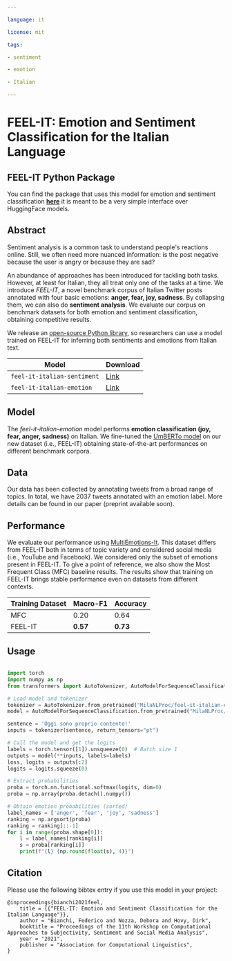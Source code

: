 ```yaml
---

language: it

license: mit

tags:

- sentiment

- emotion

- Italian

---
```


# FEEL-IT: Emotion and Sentiment Classification for the Italian Language

## FEEL-IT Python Package

You can find the package that uses this model for emotion and sentiment classification **[here](https://github.com/MilaNLProc/feel-it)** it is meant to be a very simple interface over HuggingFace models.

## Abstract

Sentiment analysis is a common task to understand people's reactions online. Still, we often need more nuanced information: is the post negative because the user is angry or because they are sad?

An abundance of approaches has been introduced for tackling both tasks. However, at least for Italian, they all treat only one of the tasks at a time. We introduce *FEEL-IT*, a novel benchmark corpus of Italian Twitter posts annotated with four basic emotions: **anger, fear, joy, sadness**. By collapsing them, we can also do **sentiment analysis**. We evaluate our corpus on benchmark datasets for both emotion and sentiment classification, obtaining competitive results.

We release an [open-source Python library](https://github.com/MilaNLProc/feel-it), so researchers can use a model trained on FEEL-IT for inferring both sentiments and emotions from Italian text.

| Model                       | Download |
| ------                      | -------------------------|
| `feel-it-italian-sentiment` | [Link](https://huggingface.co/MilaNLProc/feel-it-italian-sentiment) |
| `feel-it-italian-emotion`   | [Link](https://huggingface.co/MilaNLProc/feel-it-italian-emotion) | 

## Model

The *feel-it-italian-emotion* model performs **emotion classification (joy, fear, anger, sadness)** on Italian. We fine-tuned the [UmBERTo model](https://huggingface.co/Musixmatch/umberto-commoncrawl-cased-v1) on our new dataset (i.e., FEEL-IT) obtaining state-of-the-art performances on different benchmark corpora.

## Data

Our data has been collected by annotating tweets from a broad range of topics. In total, we have 2037 tweets annotated with an emotion label. More details can be found in our paper (preprint available soon).

## Performance

We evaluate our performance using [MultiEmotions-It](http://ceur-ws.org/Vol-2769/paper_08.pdf). This dataset differs from FEEL-IT both in terms of topic variety and considered social media (i.e., YouTube and Facebook). We considered only the subset of emotions present in FEEL-IT. To give a point of reference, we also show the Most Frequent Class (MFC) baseline results. The results show that training on FEEL-IT brings stable performance even on datasets from different contexts.

| Training Dataset | Macro-F1 | Accuracy
| ------ | ------ |------ |
| MFC | 0.20 | 0.64  |
| FEEL-IT | **0.57** | **0.73**  |

## Usage

```python

import torch
import numpy as np 
from transformers import AutoTokenizer, AutoModelForSequenceClassification

# Load model and tokenizer
tokenizer = AutoTokenizer.from_pretrained("MilaNLProc/feel-it-italian-emotion")
model = AutoModelForSequenceClassification.from_pretrained("MilaNLProc/feel-it-italian-emotion")

sentence = 'Oggi sono proprio contento!'
inputs = tokenizer(sentence, return_tensors="pt")

# Call the model and get the logits
labels = torch.tensor([1]).unsqueeze(0)  # Batch size 1
outputs = model(**inputs, labels=labels)
loss, logits = outputs[:2]
logits = logits.squeeze(0)

# Extract probabilities
proba = torch.nn.functional.softmax(logits, dim=0)
proba = np.array(proba.detach().numpy())

# Obtain emotion probabilities (sorted)
label_names = ['anger', 'fear', 'joy', 'sadness']
ranking = np.argsort(proba)
ranking = ranking[::-1]
for i in range(proba.shape[0]):
    l = label_names[ranking[i]]
    s = proba[ranking[i]]
    print(f"{l} {np.round(float(s), 4)}")

```

## Citation

Please use the following bibtex entry if you use this model in your project:

```
@inproceedings{bianchi2021feel,
    title = {{"FEEL-IT: Emotion and Sentiment Classification for the Italian Language"}},
    author = "Bianchi, Federico and Nozza, Debora and Hovy, Dirk",
    booktitle = "Proceedings of the 11th Workshop on Computational Approaches to Subjectivity, Sentiment and Social Media Analysis",
    year = "2021",
    publisher = "Association for Computational Linguistics",
}
```